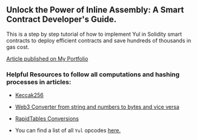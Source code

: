 ## Unlock the Power of Inline Assembly: A Smart Contract Developer's Guide.

This is a step by step tutorial of how to implement Yul in Solidity smart contracts to deploy efficient contracts and save hundreds of thousands in gas cost.

[Article published on My Portfolio](https://www.sashaflores.xyz/articles/assembly)

### Helpful Resources to follow all computations and hashing processes in articles:

- [Keccak256](https://emn178.github.io/online-tools/keccak_256.html)

- [Web3 Converter from string and numbers to bytes and vice versa](https://neptunemutual.com/web3-tools/bytes32-to-number-converter/)

- [RapidTables Conversions](https://www.rapidtables.com/convert/index.html)

- You can find a list of all `Yul` opcodes [here.](./EVM-Dialect.md)
